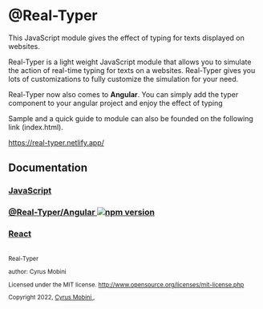 # @Real-Typer
This JavaScript module gives the effect of typing for texts displayed on websites.

Real-Typer  is a light weight JavaScript module that allows you to simulate the action of real-time typing for texts on a websites. Real-Typer gives you lots of customizations to fully customize the simulation for your need.

Real-Typer now also comes to **Angular**. You can simply add the typer component to your angular project and enjoy the effect of typing

Sample and a quick guide to module can also be founded on the following link (index.html).

https://real-typer.netlify.app/




## Documentation
### [JavaScript](https://github.com/cyrus2281/Real-Typer/blob/main/src/JavaScript/README.md)
### [@Real-Typer/Angular ](https://github.com/cyrus2281/Real-Typer/blob/main/src/Angular/project/real-typer/README.md) [![ npm version](https://badge.fury.io/js/@real-typer%2Fangular.svg)](https://badge.fury.io/js/@real-typer%2Fangular)
### [React](https://github.com/cyrus2281/Real-Typer/blob/main/src/React/README.md)



<br>

<small>
Real-Typer

author: Cyrus Mobini
    
Licensed under the MIT license.
http://www.opensource.org/licenses/mit-license.php

Copyright 2022, [Cyrus Mobini ](https://github.com/cyrus2281), 
<small>